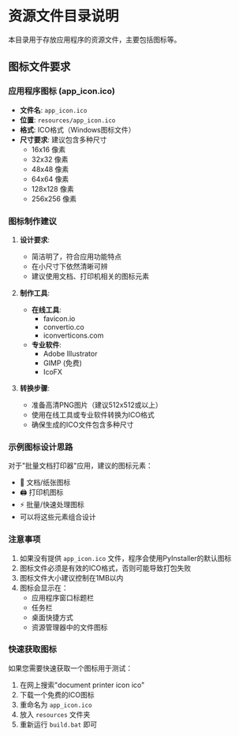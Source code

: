 # 资源文件目录说明

本目录用于存放应用程序的资源文件，主要包括图标等。

## 图标文件要求

### 应用程序图标 (app_icon.ico)
- **文件名**: `app_icon.ico`
- **位置**: `resources/app_icon.ico`
- **格式**: ICO格式（Windows图标文件）
- **尺寸要求**: 建议包含多种尺寸
  - 16x16 像素
  - 32x32 像素  
  - 48x48 像素
  - 64x64 像素
  - 128x128 像素
  - 256x256 像素

### 图标制作建议

1. **设计要求**:
   - 简洁明了，符合应用功能特点
   - 在小尺寸下依然清晰可辨
   - 建议使用文档、打印机相关的图标元素

2. **制作工具**:
   - **在线工具**: 
     - favicon.io
     - convertio.co
     - iconverticons.com
   - **专业软件**: 
     - Adobe Illustrator
     - GIMP (免费)
     - IcoFX

3. **转换步骤**:
   - 准备高清PNG图片（建议512x512或以上）
   - 使用在线工具或专业软件转换为ICO格式
   - 确保生成的ICO文件包含多种尺寸

### 示例图标设计思路

对于"批量文档打印器"应用，建议的图标元素：
- 📄 文档/纸张图标
- 🖨️ 打印机图标
- ⚡ 批量/快速处理图标
- 可以将这些元素组合设计

### 注意事项

1. 如果没有提供 `app_icon.ico` 文件，程序会使用PyInstaller的默认图标
2. 图标文件必须是有效的ICO格式，否则可能导致打包失败
3. 图标文件大小建议控制在1MB以内
4. 图标会显示在：
   - 应用程序窗口标题栏
   - 任务栏
   - 桌面快捷方式
   - 资源管理器中的文件图标

### 快速获取图标

如果您需要快速获取一个图标用于测试：
1. 在网上搜索"document printer icon ico"
2. 下载一个免费的ICO图标
3. 重命名为 `app_icon.ico`
4. 放入 `resources` 文件夹
5. 重新运行 `build.bat` 即可 